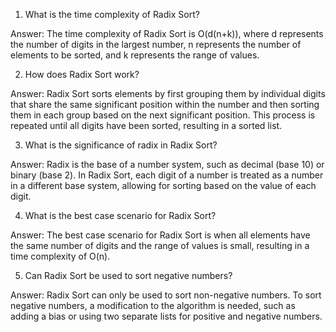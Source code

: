 1. What is the time complexity of Radix Sort?

Answer: The time complexity of Radix Sort is O(d(n+k)), where d represents the number of digits in the largest number, n represents the number of elements to be sorted, and k represents the range of values.

2. How does Radix Sort work?

Answer: Radix Sort sorts elements by first grouping them by individual digits that share the same significant position within the number and then sorting them in each group based on the next significant position. This process is repeated until all digits have been sorted, resulting in a sorted list.

3. What is the significance of radix in Radix Sort?

Answer: Radix is the base of a number system, such as decimal (base 10) or binary (base 2). In Radix Sort, each digit of a number is treated as a number in a different base system, allowing for sorting based on the value of each digit.

4. What is the best case scenario for Radix Sort?

Answer: The best case scenario for Radix Sort is when all elements have the same number of digits and the range of values is small, resulting in a time complexity of O(n).

5. Can Radix Sort be used to sort negative numbers?

Answer: Radix Sort can only be used to sort non-negative numbers. To sort negative numbers, a modification to the algorithm is needed, such as adding a bias or using two separate lists for positive and negative numbers.